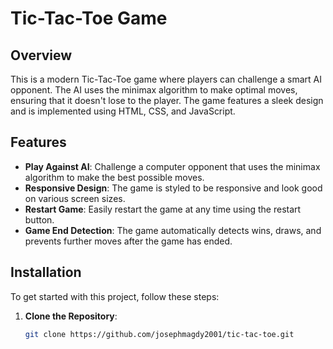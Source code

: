 # Tic-Tac-Toe Game

## Overview

This is a modern Tic-Tac-Toe game where players can challenge a smart AI opponent. The AI uses the minimax algorithm to make optimal moves, ensuring that it doesn't lose to the player. The game features a sleek design and is implemented using HTML, CSS, and JavaScript.

## Features

- **Play Against AI**: Challenge a computer opponent that uses the minimax algorithm to make the best possible moves.
- **Responsive Design**: The game is styled to be responsive and look good on various screen sizes.
- **Restart Game**: Easily restart the game at any time using the restart button.
- **Game End Detection**: The game automatically detects wins, draws, and prevents further moves after the game has ended.

## Installation

To get started with this project, follow these steps:

1. **Clone the Repository**:
   ```bash
   git clone https://github.com/josephmagdy2001/tic-tac-toe.git

 
